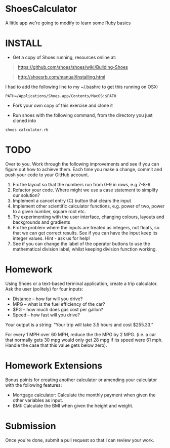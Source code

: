 ShoesCalculator
===============

A little app we're going to modify to learn some Ruby basics

# INSTALL

* Get a copy of Shoes running, resources online at:

> https://github.com/shoes/shoes/wiki/Building-Shoes

> http://shoesrb.com/manual/Installing.html

I had to add the following line to my ~/.bashrc to get this running on OSX:

```
PATH=/Applications/Shoes.app/Contents/MacOS:$PATH
```
    
* Fork your own copy of this exercise and clone it

* Run shoes with the following command, from the directory you just cloned into

```
shoes calculator.rb
```
    
# TODO

Over to you. Work through the following improvements and see if you can figure 
out how to achieve them. Each time you make a change, commit and push your code
to your GitHub account.

1. Fix the layout so that the numbers run from 0-9 in rows, e.g 7-8-9
2. Refactor your code. Where might we use a case statement to simplify our solution?
3. Implement a cancel entry (C) button that clears the input
4. Implement other scientific calculator functions, e.g. power of two, power to 
a given number, square root etc.
5. Try experimenting with the user interface, changing colours, layouts and 
backgrounds and gradients
6. Fix the problem where the inputs are treated as integers, not floats, so that
we can get correct results. See if you can have the input keep its integer values.
Hint - ask us for help!
7. See if you can change the label of the operator buttons to use the 
mathematical division label, whilst keeping division function working. 
 
# Homework

Using Shoes or a text-based terminal application, create a trip calculator. 
Ask the user (politely) for four inputs:

* Distance – how far will you drive?
* MPG – what is the fuel efficiency of the car?
* $PG – how much does gas cost per gallon?
* Speed – how fast will you drive?

Your output is a string: “Your trip will take 3.5 hours and cost $255.33.”

For every 1 MPH over 60 MPH, reduce the the MPG by 2 MPG. (i.e. a car that 
normally gets 30 mpg would only get 28 mpg if its speed were 61 mph. Handle the
case that this value gets below zero).
 
# Homework Extensions

Bonus points for creating another calculator or amending your calculator with 
the following features:

* Mortgage calculator: Calculate the monthly payment when given the other variables as input.
* BMI: Calculate the BMI when given the height and weight.

# Submission

Once you're done, submit a pull request so that I can review your work.
